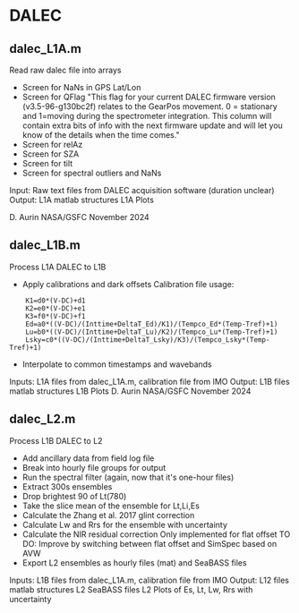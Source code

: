 # DALEC
## dalec_L1A.m
 Read raw dalec file into arrays

 * Screen for NaNs in GPS Lat/Lon
 * Screen for QFlag "This flag for your current DALEC firmware version (v3.5-96-g130bc2f) relates
   to the GearPos movement. 0 = stationary and 1=moving during the spectrometer integration. This
   column will contain extra bits of info with the next firmware update and will let you know of the details when the time comes."
 * Screen for relAz
 * Screen for SZA
 * Screen for tilt
 * Screen for spectral outliers and NaNs

 Input: Raw text files from DALEC acquisition software (duration unclear)
 Output: L1A matlab structures
        L1A Plots

 D. Aurin NASA/GSFC November 2024
 ## dalec_L1B.m
 Process L1A DALEC to L1B
 
 * Apply calibrations and dark offsets
 Calibration file usage:
```
    K1=d0*(V-DC)+d1
    K2=e0*(V-DC)+e1
    K3=f0*(V-DC)+f1
    Ed=a0*((V-DC)/(Inttime+DeltaT_Ed)/K1)/(Tempco_Ed*(Temp-Tref)+1)
    Lu=b0*((V-DC)/(Inttime+DeltaT_Lu)/K2)/(Tempco_Lu*(Temp-Tref)+1)
    Lsky=c0*((V-DC)/(Inttime+DeltaT_Lsky)/K3)/(Tempco_Lsky*(Temp-Tref)+1)
```
 * Interpolate to common timestamps and wavebands

 Inputs: L1A files from dalec_L1A.m, calibration file from IMO
 Output: L1B files matlab structures
        L1B Plots
D. Aurin NASA/GSFC November 2024

## dalec_L2.m
 Process L1B DALEC to L2

* Add ancillary data from field log file
* Break into hourly file groups for output
* Run the spectral filter (again, now that it's one-hour files)
* Extract 300s ensembles
* Drop brightest 90 of Lt(780)
* Take the slice mean of the ensemble for Lt,Li,Es
* Calculate the Zhang et al. 2017 glint correction
* Calculate Lw and Rrs for the ensemble with uncertainty
* Calculate the NIR residual correction
   Only implemented for flat offset
   TO DO: Improve by switching between flat offset and SimSpec based on AVW
* Export L2 ensembles as hourly files (mat) and SeaBASS files

 Inputs: L1B files from dalec_L1A.m, calibration file from IMO
 Output: L12 files matlab structures
        L2 SeaBASS files
        L2 Plots of Es, Lt, Lw, Rrs with uncertainty